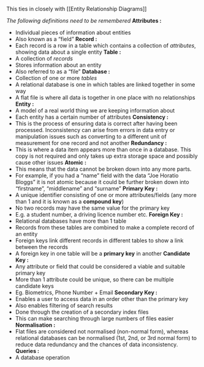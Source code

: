 This ties in closely with [[Entity Relationship Diagrams]] 

*The following definitions need to be remembered*
**Attributes :**
- Individual pieces of information about entities
- Also known as a “field”
**Record :**
- Each record is a row in a table which contains a collection of *attributes*, showing data about a single entity
**Table :**
- A collection of *records*
- Stores information about an entity
- Also referred to as a “file”
**Database :**
- Collection of one or more *tables*
- A relational database is one in which tables are linked together in some way
- A flat file is where all data is together in one place with no relationships
**Entity :**
- A model of a real world thing we are keeping information about
- Each entity has a certain number of attributes
**Consistency :**
- This is the process of ensuring data is correct after having been processed. Inconsistency can arise from errors in data entry or manipulation issues such as converting to a different unit of measurement for one record and not another 
**Redundancy :**
- This is where a data item appears more than once in a database. This copy is not required and only takes up extra storage space and possibly cause other issues
**Atomic :**
- This means that the data cannot be broken down into any more parts. 
- For example, if you had a “name” field with the data “Joe Horatio Bloggs” it is not atomic because it could be further broken down into “firstname”, “middlename” and “surname”
**Primary Key :**
- A unique identifier consisting of one or more attributes/fields (any more than 1 and it is known as a **compound key**)
- No two records may have the same value for the primary key 
- E.g. a student number, a driving licence number etc.
**Foreign Key :**
- Relational databases have more than 1 table 
- Records from these tables are combined to make a complete record of an entity
- Foreign keys link different records in different tables to show a link between the records
- A foreign key in one table will be a **primary key** in another
**Candidate Key :**
- Any attribute or field that could be considered a viable and suitable primary key
- More than 1 attribute could be unique, so there can be multiple candidate keys
- Eg. Biometrics, Phone Number + Email
**Secondary Key :**
- Enables a user to access data in an order other than the primary key 
- Also enables filtering of search results 
- Done through the creation of a secondary index files 
- This can make searching through large numbers of files easier
**Normalisation :**
- Flat files are considered not normalised (non-normal form), whereas relational databases can be normalised (1st, 2nd, or 3rd normal form) to reduce data redundancy and the chances of data inconsistency.
**Queries :**
- A database operation